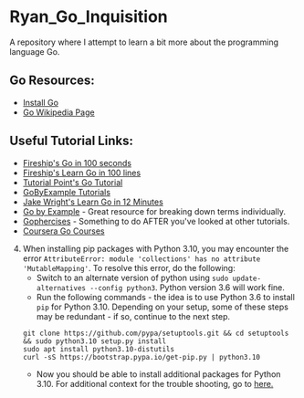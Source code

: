 # Ryan_Go_Inquisition
A repository where I attempt to learn a bit more about the programming language Go.

## Go Resources:
- [Install Go](https://go.dev/doc/install)
- [Go Wikipedia Page](https://en.wikipedia.org/wiki/Go_(programming_language))

## Useful Tutorial Links:
- [Fireship's Go in 100 seconds](https://www.youtube.com/watch?v=446E-r0rXHI)
- [Fireship's Learn Go in 100 lines](https://fireship.io/lessons/learn-go-in-100-lines/)
- [Tutorial Point's Go Tutorial](https://www.tutorialspoint.com/go/index.htm)
- [GoByExample Tutorials](https://gobyexample.com/)
- [Jake Wright's Learn Go in 12 Minutes](https://www.youtube.com/watch?v=C8LgvuEBraI)
- [Go by Example](https://gobyexample.com/) - Great resource for breaking down terms individually.
- [Gophercises](https://gophercises.com/) - Something to do AFTER you've looked at other tutorials.
- [Coursera Go Courses](https://ca.coursera.org/courses?query=golang)

4. When installing pip packages with Python 3.10, you may encounter the error `AttributeError: module 'collections' has no attribute 'MutableMapping'`. To resolve this error, do the following:
    - Switch to an alternate version of python using `sudo update-alternatives --config python3`. Python version 3.6 will work fine.
    - Run the following commands - the idea is to use Python 3.6 to install `pip` for Python 3.10. Depending on your setup, some of these steps may be redundant - if so, continue to the next step.
    ```
    git clone https://github.com/pypa/setuptools.git && cd setuptools && sudo python3.10 setup.py install
    sudo apt install python3.10-distutils
    curl -sS https://bootstrap.pypa.io/get-pip.py | python3.10
    ```
    - Now you should be able to install additional packages for Python 3.10. For additional context for the trouble shooting, go to [here.](https://stackoverflow.com/questions/69512672/getting-attributeerror-module-collections-has-no-attribute-mutablemapping-w/69573368#69573368)
